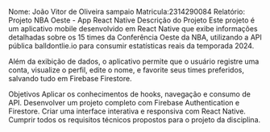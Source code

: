 Nome: João Vitor de Oliveira sampaio
Matricula:2314290084
Relatório: Projeto NBA Oeste - App React Native 
Descrição do Projeto
Este projeto é um aplicativo mobile desenvolvido em React Native que exibe informações detalhadas sobre os 15 times da Conferência Oeste da NBA, utilizando a API pública balldontlie.io para consumir estatísticas reais da temporada 2024.

Além da exibição de dados, o aplicativo permite que o usuário registre uma conta, visualize o perfil, edite o nome, e favorite seus times preferidos, salvando tudo em Firebase Firestore.

Objetivos
Aplicar os conhecimentos de hooks, navegação e consumo de API.
Desenvolver um projeto completo com Firebase Authentication e Firestore.
Criar uma interface interativa e responsiva com React Native.
Cumprir todos os requisitos técnicos propostos para o projeto da disciplina.
